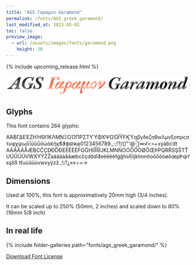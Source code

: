 ```yaml
---
title: "AGS Γαραμου Garamond"
permalink: /fonts/AGS_greek_garamond/
last_modified_at: 2023-05-02
toc: false
preview_image:
  - url: /assets/images/fonts/garamond.png
    height: 20
---
```


{% include upcoming_release.html %}

![AGS garamond](/assets/images/fonts/garamond.png)


## Glyphs

This font contains 264 glyphs:

ΑΆΒΓΔΕΈΖΗΉΘΙΊΚΛΜΝΞΟΌΠΡΣΤΥΎΦΧΨΩΏΪΫϜϏϓαβγδεζηθικλμνξοπρςστυφχψωίϊΐύϋΰόώάέήϗϐϑϕϖϰϱ0123456789.,:;!?/()"'@·̈̈́ͅ΄∫∞√<>+xyabcdt
AÁÂÄÀÅÆBCČÇDÐĎĐEÉÊËÈFGĞHIÍÎÏİÌJKLMNÑOÓÔÖÒØÕŒÞPQRŘSŞŠTŤUÚÛÜÙVWXYÝZŽaáâäàåãæbcčçdðďđeéêëèfgğhiıíîïìjklmnñoóôöòøõœpÞqrřsşšß
tťuúûüùvwxyýzž.,!¡?¿«»÷=→


## Dimensions

Used at 100%, this font is approximatively 20mm high (3/4 inches). 

It can be scaled up to 250%  (50mm, 2 inches) and scaled down to 80% (16mm  5/8 inch)


## In real life

{% include folder-galleries path="fonts/ags_greek_garamond/" %}



[Download Font License](https://github.com/inkstitch/inkstitch/tree/main/fonts/ags_greek_garamond/LICENSE)
